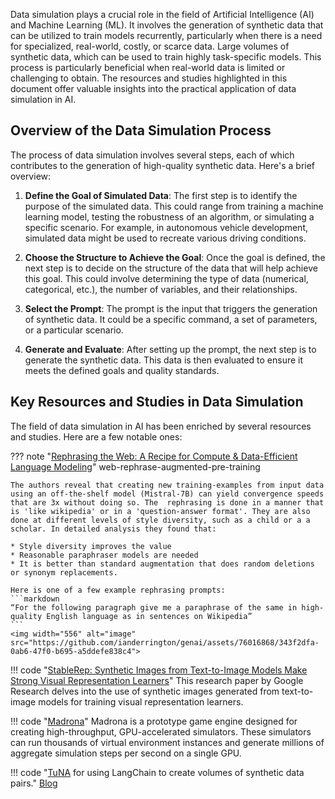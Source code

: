 Data simulation plays a crucial role in the field of Artificial Intelligence (AI) and Machine Learning (ML). It involves the generation of synthetic data that can be utilized to train models recurrently, particularly when there is a need for specialized, real-world, costly, or scarce data. Large volumes of synthetic data, which can be used to train highly task-specific models. This process is particularly beneficial when real-world data is limited or challenging to obtain. The resources and studies highlighted in this document offer valuable insights into the practical application of data simulation in AI.

## Overview of the Data Simulation Process

The process of data simulation involves several steps, each of which contributes to the generation of high-quality synthetic data. Here's a brief overview:

1. **Define the Goal of Simulated Data**: The first step is to identify the purpose of the simulated data. This could range from training a machine learning model, testing the robustness of an algorithm, or simulating a specific scenario. For example, in autonomous vehicle development, simulated data might be used to recreate various driving conditions.

2. **Choose the Structure to Achieve the Goal**: Once the goal is defined, the next step is to decide on the structure of the data that will help achieve this goal. This could involve determining the type of data (numerical, categorical, etc.), the number of variables, and their relationships.

3. **Select the Prompt**: The prompt is the input that triggers the generation of synthetic data. It could be a specific command, a set of parameters, or a particular scenario.

4. **Generate and Evaluate**: After setting up the prompt, the next step is to generate the synthetic data. This data is then evaluated to ensure it meets the defined goals and quality standards.

## Key Resources and Studies in Data Simulation

The field of data simulation in AI has been enriched by several resources and studies. Here are a few notable ones:

??? note "[Rephrasing the Web: A Recipe for Compute & Data-Efficient Language Modeling](https://arxiv.org/pdf/2401.16380.pdf)" web-rephrase-augmented-pre-training

    The authors reveal that creating new training-examples from input data using an off-the-shelf model (Mistral-7B) can yield convergence speeds that are 3x without doing so. The  rephrasing is done in a manner that is 'like wikipedia' or in a 'question-answer format'. They are also done at different levels of style diversity, such as a child or a a scholar. In detailed analysis they found that:
    
    * Style diversity improves the value
    * Reasonable paraphraser models are needed
    * It is better than standard augmentation that does random deletions or synonym replacements.
    
    Here is one of a few example rephrasing prompts: 
    ```markdown
    “For the following paragraph give me a paraphrase of the same in high-quality English language as in sentences on Wikipedia”
    ```
    <img width="556" alt="image" src="https://github.com/ianderrington/genai/assets/76016868/343f2dfa-0ab6-47f0-b695-a5ddefe838c4">


!!! code "[StableRep: Synthetic Images from Text-to-Image Models Make Strong Visual Representation Learners](https://github.com/google-research/syn-rep-learn)"
    This research paper by Google Research delves into the use of synthetic images generated from text-to-image models for training visual representation learners.

!!! code "[Madrona](https://github.com/shacklettbp/madrona)"
    Madrona is a prototype game engine designed for creating high-throughput, GPU-accelerated simulators. These simulators can run thousands of virtual environment instances and generate millions of aggregate simulation steps per second on a single GPU.

!!! code "[TuNA](https://replit.com/@olafblitz/tuna-asyncio?v=1&ref=blog.langchain.dev#main.py) for using LangChain to create volumes of synthetic data pairs."
    [Blog](https://blog.langchain.dev/introducing-tuna-a-tool-for-rapidly-generating-synthetic-fine-tuning-datasets/)
